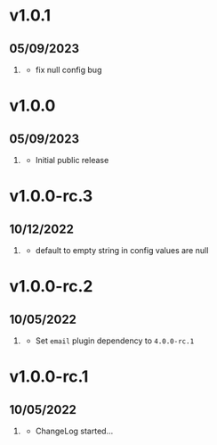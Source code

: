 # v1.0.1
## 05/09/2023

1. [](#bugfix)
   * fix null config bug

# v1.0.0
## 05/09/2023

1. [](#new)
   * Initial public release

# v1.0.0-rc.3
##  10/12/2022

1. [](#bugfix)
   * default to empty string in config values are null

# v1.0.0-rc.2
##  10/05/2022

1. [](#bugfix)
   * Set `email` plugin dependency to `4.0.0-rc.1`

# v1.0.0-rc.1
##  10/05/2022

1. [](#new)
    * ChangeLog started...
